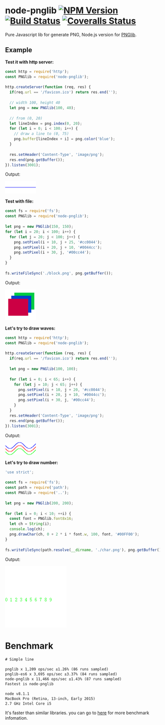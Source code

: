 # node-pnglib [![NPM Version](https://badge.fury.io/js/node-pnglib.svg)](http://badge.fury.io/js/node-pnglib) [![Build Status](https://travis-ci.org/Lellansin/node-pnglib.png?branch=master)](https://travis-ci.org/Lellansin/node-pnglib) [![Coveralls Status](https://img.shields.io/coveralls/Lellansin/node-pnglib/master.svg)](https://coveralls.io/github/Lellansin/node-pnglib)

Pure Javascript lib for generate PNG, Node.js version for [PNGlib](http://www.xarg.org/2010/03/generate-client-side-png-files-using-javascript/).

## Example

**Test it with http server:**

```javascript
const http = require('http');
const PNGlib = require('node-pnglib');

http.createServer(function (req, res) {
  if(req.url == '/favicon.ico') return res.end('');

  // width 100, height 40
  let png = new PNGlib(100, 40);

  // from (0, 20)
  let lineIndex = png.index(0, 20);
  for (let i = 0; i < 100; i++) {
    // draw a line to (0, 75)
    png.buffer[lineIndex + i] = png.color('blue');
  }

  res.setHeader('Content-Type', 'image/png');
  res.end(png.getBuffer());
}).listen(3001);
```

Output:

![line](/example/line.png)

**Test with file:**

```javascript
const fs = require('fs');
const PNGlib = require('node-pnglib');

let png = new PNGlib(150, 150);
for (let i = 20; i < 100; i++) {
  for (let j = 20; j < 100; j++) {
    png.setPixel(i + 10, j + 25, '#cc0044');
    png.setPixel(i + 20, j + 10, '#0044cc');
    png.setPixel(i + 30, j, '#00cc44');
  }
}

fs.writeFileSync('./block.png', png.getBuffer());
```

Output:

![line](/example/block.png)

**Let's try to draw waves:**

```javascript
const http = require('http');
const PNGlib = require('node-pnglib');

http.createServer(function (req, res) {
  if(req.url == '/favicon.ico') return res.end('');

  let png = new PNGlib(100, 100);

  for (let i = 0; i < 65; i++) {
    for (let j = 10; j < 65; j++) {
      png.setPixel(i + 10, j + 20, '#cc0044');
      png.setPixel(i + 20, j + 10, '#0044cc');
      png.setPixel(i + 30, j, '#00cc44');
    }
  }
  res.setHeader('Content-Type', 'image/png');
  res.end(png.getBuffer());
}).listen(3001);
```

Output:

![line](/example/wave.png)

**Let's try to draw number:**

```javascript
'use strict';

const fs = require('fs');
const path = require('path');
const PNGlib = require('..');

let png = new PNGlib(200, 200);

for (let i = 0; i < 10; ++i) {
  const font = PNGlib.font8x16;
  let ch = String(i);
  console.log(ch);
  png.drawChar(ch, 0 + 2 * i * font.w, 100, font, '#00FF00');
}

fs.writeFileSync(path.resolve(__dirname, './char.png'), png.getBuffer());
```

Output:

![line](/example/char.png)

# Benchmark

```
# Simple line

pnglib x 1,209 ops/sec ±1.26% (86 runs sampled)
pnglib-es6 x 3,695 ops/sec ±3.37% (84 runs sampled)
node-pnglib x 11,466 ops/sec ±1.43% (87 runs sampled)
Fastest is node-pnglib

node v8.1.1
MacBook Pro (Retina, 13-inch, Early 2015)
2.7 GHz Intel Core i5
```

It's faster than similar libraries. you can go to [here](https://github.com/Lellansin/node-pnglib/blob/master/bench/) for more benchmark infomation.
